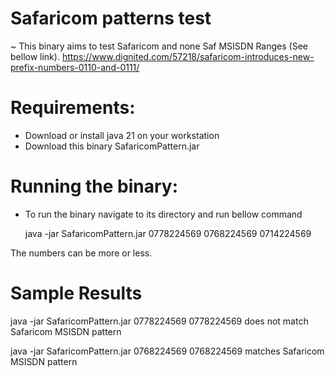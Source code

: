 # Safaricom patterns test
~ This binary aims to test Safaricom and none Saf MSISDN Ranges (See bellow link).
	https://www.dignited.com/57218/safaricom-introduces-new-prefix-numbers-0110-and-0111/

# Requirements:
- Download or install java 21 on your workstation
- Download this binary SafaricomPattern.jar

# Running the binary:
- To run the binary navigate to its directory and run bellow command

	java -jar SafaricomPattern.jar 0778224569 0768224569 0714224569

The numbers can be more or less. 

# Sample Results
java -jar SafaricomPattern.jar 0778224569
0778224569 does not match Safaricom MSISDN pattern

java -jar SafaricomPattern.jar 0768224569
0768224569 matches Safaricom MSISDN pattern
